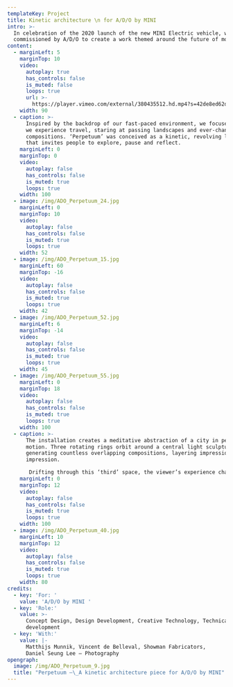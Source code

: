 ```yaml
---
templateKey: Project
title: Kinetic architecture \n for A/D/O by MINI
intro: >-
  In celebration of the 2020 launch of the new MINI Electric vehicle, we were
  commissioned by A/D/O to create a work themed around the future of mobility.
content:
  - marginLeft: 5
    marginTop: 10
    video:
      autoplay: true
      has_controls: false
      is_muted: false
      loops: true
      url: >-
        https://player.vimeo.com/external/380435512.hd.mp4?s=42de8ed62d83917a95da30ff6724ba0352fd7798&profile_id=175
    width: 90
  - caption: >-
      Inspired by the backdrop of our fast-paced environment, we focused on how
      we experience travel, staring at passing landscapes and ever-changing
      compositions. ‘Perpetuum’ was conceived as a kinetic, revolving landscape
      that invites people to explore, pause and reflect.
    marginLeft: 0
    marginTop: 0
    video:
      autoplay: false
      has_controls: false
      is_muted: true
      loops: true
    width: 100
  - image: /img/ADO_Perpetuum_24.jpg
    marginLeft: 0
    marginTop: 10
    video:
      autoplay: false
      has_controls: false
      is_muted: true
      loops: true
    width: 52
  - image: /img/ADO_Perpetuum_15.jpg
    marginLeft: 60
    marginTop: -16
    video:
      autoplay: false
      has_controls: false
      is_muted: true
      loops: true
    width: 42
  - image: /img/ADO_Perpetuum_52.jpg
    marginLeft: 6
    marginTop: -14
    video:
      autoplay: false
      has_controls: false
      is_muted: true
      loops: true
    width: 45
  - image: /img/ADO_Perpetuum_55.jpg
    marginLeft: 0
    marginTop: 18
    video:
      autoplay: false
      has_controls: false
      is_muted: true
      loops: true
    width: 100
  - caption: >-
      The installation creates a meditative abstraction of a city in perpetual
      motion. Three rotating rings orbit around a central light sculpture,
      generating countless overlapping compositions, layering impression over
      impression.

       Drifting through this ‘third’ space, the viewer’s experience changes from moment to moment, enhanced by an ambient patchwork of urban sounds.
    marginLeft: 0
    marginTop: 12
    video:
      autoplay: false
      has_controls: false
      is_muted: true
      loops: true
    width: 100
  - image: /img/ADO_Perpetuum_40.jpg
    marginLeft: 10
    marginTop: 12
    video:
      autoplay: false
      has_controls: false
      is_muted: true
      loops: true
    width: 80
credits:
  - key: 'For: '
    value: 'A/D/O by MINI '
  - key: 'Role:'
    value: >-
      Concept Design, Design Development, Creative Technology, Technical
      development
  - key: 'With:'
    value: |-
      Matthijs Munnik, Vincent de Belleval, Showman Fabricators,
      Daniel Seung Lee – Photography
opengraph:
  image: /img/ADO_Perpetuum_9.jpg
  title: "Perpetuum –\_A kinetic architecture piece for A/D/O by MINI"
---
```

